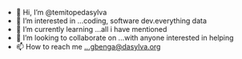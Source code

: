 - 👋 Hi, I’m @temitopedasylva
- 👀 I’m interested in ...coding, software dev.everything data
- 🌱 I’m currently learning ...all i have mentioned
- 💞️ I’m looking to collaborate on ...with anyone interested in helping 
- 📫 How to reach me ...gbenga@dasylva.org

<!---
temitopedasylva/temitopedasylva is a ✨ special ✨ repository because its `README.md` (this file) appears on your GitHub profile.
You can click the Preview link to take a look at your changes.
--->
